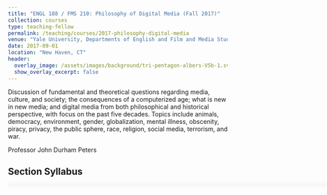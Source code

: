 ```yaml
---
title: "ENGL 188 / FMS 210: Philosophy of Digital Media (Fall 2017)"
collection: courses
type: teaching-fellow
permalink: /teaching/courses/2017-philosophy-digital-media
venue: "Yale University, Departments of English and Film and Media Studies"
date: 2017-09-01
location: "New Haven, CT"
header:
  overlay_image: /assets/images/background/tri-pentagon-albers-V5b-1.svg
  show_overlay_excerpt: false
---
```


Discussion of fundamental and theoretical questions regarding media, culture, and society; the consequences of a computerized age; what is new in new media; and digital media from both philosophical and historical perspective, with focus on the past five decades. Topics include animals, democracy, environment, gender, globalization, mental illness, obscenity, piracy, privacy, the public sphere, race, religion, social media, terrorism, and war.

Professor John Durham Peters

## Section Syllabus


<div id="adobe-dc-view" style="width: 800px; box-shadow: 1px 1px 10px 1px #dadada;"></div>
 <script type="text/javascript" src="https://acrobatservices.adobe.com/view-sdk/viewer.js"></script>

<script>
const viewerConfig = {
    embedMode: "IN_LINE"
};
/* Wait for Adobe Acrobat Services PDF Embed API to be ready */
document.addEventListener("adobe_dc_view_sdk.ready", function () {
    /* Initialize the AdobeDC View object */
    var adobeDCView = new AdobeDC.View({
        /* Pass your registered client id */
        clientId: "241b806eb52c4795a0e80b0e242ac9ec",
        /* Pass the div id in which PDF should be rendered */
        divId: "adobe-dc-view",
    });
    /* Invoke the file preview API on Adobe DC View object */
    adobeDCView.previewFile({
        /* Pass information on how to access the file */
        content: {
            /* Location of file where it is hosted */
            location: {
                url: "/assets/documents/phil-digital-media-section-syllabus.pdf",
            },
        },
        /* Pass meta data of file */
        metaData: {
            /* file name */
            fileName: "phil-digital-media-section-syllabus.pdf"
        }
    }, viewerConfig);
});
</script>
